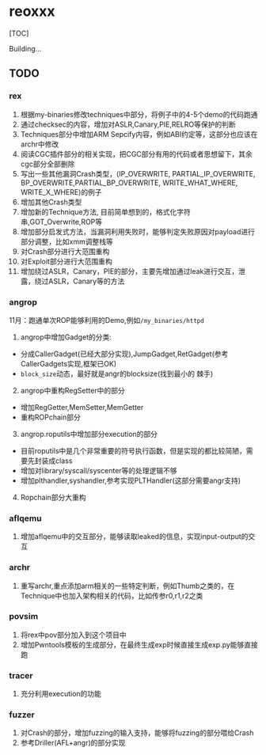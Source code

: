 # reoxxx

[TOC]

Building...

## TODO

### rex
1. 根据my-binaries修改techniques中部分，将例子中的4-5个demo的代码跑通
2. 通过checksec的内容，增加对ASLR,Canary,PIE,RELRO等保护的判断
3. Techniques部分中增加ARM Sepcify内容，例如ABI约定等，这部分也应该在archr中修改
4. 阅读CGC插件部分的相关实现，把CGC部分有用的代码或者思想留下，其余cgc部分全部删除
5. 写出一些其他漏洞Crash类型，(IP_OVERWRITE, PARTIAL_IP_OVERWRITE, BP_OVERWRITE,PARTIAL_BP_OVERWRITE, WRITE_WHAT_WHERE, WRITE_X_WHERE)的例子
6. 增加其他Crash类型
7. 增加新的Technique方法, 目前简单想到的，格式化字符串,GOT_Overwrite,ROP等
8. 增加部分启发式方法，当漏洞利用失败时，能够判定失败原因对payload进行部分调整，比如xmm调整栈等
9. 对Crash部分进行大范围重构
10. 对Exploit部分进行大范围重构
11. 增加绕过ASLR，Canary，PIE的部分，主要先增加通过leak进行交互，泄露，绕过ASLR，Canary等的方法

### angrop
11月：跑通单次ROP能够利用的Demo,例如`/my_binaries/httpd`

1. angrop中增加Gadget的分类:
  * 分成CallerGadget(已经大部分实现),JumpGadget,RetGadget(参考CallerGadgets实现,框架已OK)
  * `block_size`动态，最好就是angr的blocksize(找到最小的  棘手)
2. angrop中重构RegSetter中的部分
  * 增加RegGetter,MemSetter,MemGetter
  * 重构ROPchain部分
3. angrop.roputils中增加部分execution的部分
  * 目前roputils中是几个非常重要的符号执行函数，但是实现的都比较简陋，需要先封装成class
  * 增加对library/syscall/syscenter等的处理逻辑不够
  * 增加plthandler,syshandler,参考实现PLTHandler(这部分需要angr支持)
4. Ropchain部分大重构

### aflqemu
1. 增加aflqemu中的交互部分，能够读取leaked的信息，实现input-output的交互

### archr
1. 重写archr,重点添加arm相关的一些特定判断，例如Thumb之类的，在Technique中也加入架构相关的代码，比如传参r0,r1,r2之类

### povsim
1. 将rex中pov部分加入到这个项目中
2. 增加Pwntools模板的生成部分，在最终生成exp时候直接生成exp.py能够直接跑

### tracer
1. 充分利用execution的功能

### fuzzer
1. 对Crash的部分，增加fuzzing的输入支持，能够将fuzzing的部分喂给Crash
2. 参考Driller(AFL+angr)的部分实现




